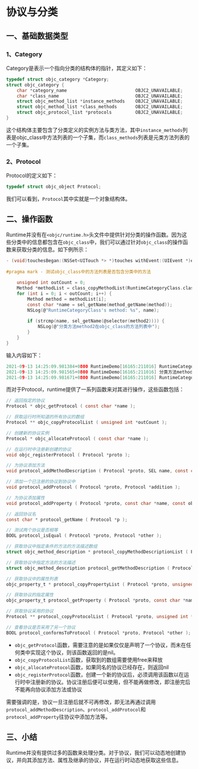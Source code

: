 # 协议与分类

## 一、基础数据类型

### 1、Category

Category是表示一个指向分类的结构体的指针，其定义如下：
```C
typedef struct objc_category *Category;
struct objc_category {
    char *category_name                          OBJC2_UNAVAILABLE;    // 分类名
    char *class_name                             OBJC2_UNAVAILABLE;    // 分类所属的类名
    struct objc_method_list *instance_methods    OBJC2_UNAVAILABLE;    // 实例方法列表
    struct objc_method_list *class_methods       OBJC2_UNAVAILABLE;    // 类方法列表
    struct objc_protocol_list *protocols         OBJC2_UNAVAILABLE;    // 分类所实现的协议列表
}
```

这个结构体主要包含了分类定义的实例方法与类方法，其中`instance_methods`列表是objc_class中方法列表的一个子集，而`class_methods`列表是元类方法列表的一个子集。


### 2、Protocol

Protocol的定义如下：
```C
typedef struct objc_object Protocol;
```

我们可以看到，`Protocol`其中实就是一个对象结构体。


## 二、操作函数


Runtime并没有在`<objc/runtime.h>`头文件中提供针对分类的操作函数。因为这些分类中的信息都包含在`objc_class`中，我们可以通过针对`objc_class`的操作函数来获取分类的信息。如下例所示：
```C
- (void)touchesBegan:(NSSet<UITouch *> *)touches withEvent:(UIEvent *)event {
    
#pragma mark - 测试objc_class中的方法列表是否包含分类中的方法
    
    unsigned int outCount = 0;
    Method *methodList = class_copyMethodList(RuntimeCategoryClass.class, &outCount);
    for (int i = 0; i < outCount; i++) {
        Method method = methodList[i];
        const char *name = sel_getName(method_getName(method));
        NSLog(@"RuntimeCategoryClass's method: %s", name);
        
        if (strcmp(name, sel_getName(@selector(method2)))) {
            NSLog(@"分类方法method2在objc_class的方法列表中");
        }
    }
}
```

输入内容如下：
```c
2021-09-13 14:25:09.981384+0800 RuntimeDemo[16165:211016] RuntimeCategoryClass's method: method1
2021-09-13 14:25:09.981565+0800 RuntimeDemo[16165:211016] 分类方法method2在objc_class的方法列表中
2021-09-13 14:25:09.981671+0800 RuntimeDemo[16165:211016] RuntimeCategoryClass's method: method2
```


而对于Protocol，runtime提供了一系列函数来对其进行操作，这些函数包括：

```C
// 返回指定的协议
Protocol * objc_getProtocol ( const char *name );

// 获取运行时所知道的所有协议的数组
Protocol ** objc_copyProtocolList ( unsigned int *outCount );

// 创建新的协议实例
Protocol * objc_allocateProtocol ( const char *name );

// 在运行时中注册新创建的协议
void objc_registerProtocol ( Protocol *proto );

// 为协议添加方法
void protocol_addMethodDescription ( Protocol *proto, SEL name, const char *types, BOOL isRequiredMethod, BOOL isInstanceMethod );

// 添加一个已注册的协议到协议中
void protocol_addProtocol ( Protocol *proto, Protocol *addition );

// 为协议添加属性
void protocol_addProperty ( Protocol *proto, const char *name, const objc_property_attribute_t *attributes, unsigned int attributeCount, BOOL isRequiredProperty, BOOL isInstanceProperty );

// 返回协议名
const char * protocol_getName ( Protocol *p );

// 测试两个协议是否相等
BOOL protocol_isEqual ( Protocol *proto, Protocol *other );

// 获取协议中指定条件的方法的方法描述数组
struct objc_method_description * protocol_copyMethodDescriptionList ( Protocol *p, BOOL isRequiredMethod, BOOL isInstanceMethod, unsigned int *outCount );

// 获取协议中指定方法的方法描述
struct objc_method_description protocol_getMethodDescription ( Protocol *p, SEL aSel, BOOL isRequiredMethod, BOOL isInstanceMethod );

// 获取协议中的属性列表
objc_property_t * protocol_copyPropertyList ( Protocol *proto, unsigned int *outCount );

// 获取协议的指定属性
objc_property_t protocol_getProperty ( Protocol *proto, const char *name, BOOL isRequiredProperty, BOOL isInstanceProperty );

// 获取协议采用的协议
Protocol ** protocol_copyProtocolList ( Protocol *proto, unsigned int *outCount );

// 查看协议是否采用了另一个协议
BOOL protocol_conformsToProtocol ( Protocol *proto, Protocol *other );
```


* `objc_getProtocol`函数，需要注意的是如果仅仅是声明了一个协议，而未在任何类中实现这个协议，则该函数返回的是nil。
* `objc_copyProtocolList`函数，获取到的数组需要使用free来释放
* `objc_allocateProtocol`函数，如果同名的协议已经存在，则返回nil
* `objc_registerProtocol`函数，创建一个新的协议后，必须调用该函数以在运行时中注册新的协议。协议注册后便可以使用，但不能再做修改，即注册完后不能再向协议添加方法或协议



需要强调的是，协议一旦注册后就不可再修改，即无法再通过调用`protocol_addMethodDescription`、`protocol_addProtocol`和`protocol_addProperty`往协议中添加方法等。


## 三、小结
Runtime并没有提供过多的函数来处理分类。对于协议，我们可以动态地创建协议，并向其添加方法、属性及继承的协议，并在运行时动态地获取这些信息。
